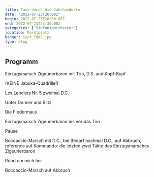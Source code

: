 ```yaml
---
title: Tanz durch die Jahrhunderte
date: "2022-07-23T20:00Z"
begin: 2022-07-23T20:00:00Z
end: 2022-07-23T23:30:00Z
categories: ["Sinfonieorchester"]
location: Marktplatz
banner: Sinf_TddJ.jpg
type: blog
---
```

## Programm

Einzugsmarsch Zigeunerbaron mit Trio, D.S. und Kopf-Kopf

(KEINE Jabuka-Quadrille!)

Les Lanciers Nr.  5 zweimal D.C.

Unter Donner und Blitz

Die Fledermaus

Einzugsmarsch Zigeunerbaron bis vor das Trio

Pause

Boccaccio-Marsch mit D.C., bei Bedarf nochmal D.C., auf Abbruch, référence auf Kommando: die letzten zwei Takte des Einzugsmarsches Zigeunerbaron

Rund um mich her

Boccaccio-Marsch auf Abbruch